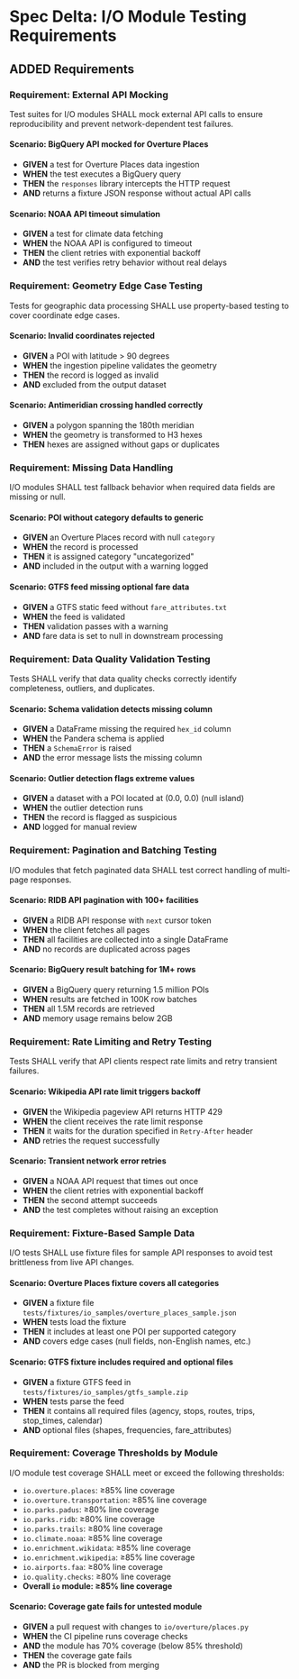# Spec Delta: I/O Module Testing Requirements

## ADDED Requirements

### Requirement: External API Mocking

Test suites for I/O modules SHALL mock external API calls to ensure reproducibility and prevent network-dependent test failures.

#### Scenario: BigQuery API mocked for Overture Places

- **GIVEN** a test for Overture Places data ingestion
- **WHEN** the test executes a BigQuery query
- **THEN** the `responses` library intercepts the HTTP request
- **AND** returns a fixture JSON response without actual API calls

#### Scenario: NOAA API timeout simulation

- **GIVEN** a test for climate data fetching
- **WHEN** the NOAA API is configured to timeout
- **THEN** the client retries with exponential backoff
- **AND** the test verifies retry behavior without real delays

### Requirement: Geometry Edge Case Testing

Tests for geographic data processing SHALL use property-based testing to cover coordinate edge cases.

#### Scenario: Invalid coordinates rejected

- **GIVEN** a POI with latitude > 90 degrees
- **WHEN** the ingestion pipeline validates the geometry
- **THEN** the record is logged as invalid
- **AND** excluded from the output dataset

#### Scenario: Antimeridian crossing handled correctly

- **GIVEN** a polygon spanning the 180th meridian
- **WHEN** the geometry is transformed to H3 hexes
- **THEN** hexes are assigned without gaps or duplicates

### Requirement: Missing Data Handling

I/O modules SHALL test fallback behavior when required data fields are missing or null.

#### Scenario: POI without category defaults to generic

- **GIVEN** an Overture Places record with null `category`
- **WHEN** the record is processed
- **THEN** it is assigned category "uncategorized"
- **AND** included in the output with a warning logged

#### Scenario: GTFS feed missing optional fare data

- **GIVEN** a GTFS static feed without `fare_attributes.txt`
- **WHEN** the feed is validated
- **THEN** validation passes with a warning
- **AND** fare data is set to null in downstream processing

### Requirement: Data Quality Validation Testing

Tests SHALL verify that data quality checks correctly identify completeness, outliers, and duplicates.

#### Scenario: Schema validation detects missing column

- **GIVEN** a DataFrame missing the required `hex_id` column
- **WHEN** the Pandera schema is applied
- **THEN** a `SchemaError` is raised
- **AND** the error message lists the missing column

#### Scenario: Outlier detection flags extreme values

- **GIVEN** a dataset with a POI located at (0.0, 0.0) (null island)
- **WHEN** the outlier detection runs
- **THEN** the record is flagged as suspicious
- **AND** logged for manual review

### Requirement: Pagination and Batching Testing

I/O modules that fetch paginated data SHALL test correct handling of multi-page responses.

#### Scenario: RIDB API pagination with 100+ facilities

- **GIVEN** a RIDB API response with `next` cursor token
- **WHEN** the client fetches all pages
- **THEN** all facilities are collected into a single DataFrame
- **AND** no records are duplicated across pages

#### Scenario: BigQuery result batching for 1M+ rows

- **GIVEN** a BigQuery query returning 1.5 million POIs
- **WHEN** results are fetched in 100K row batches
- **THEN** all 1.5M records are retrieved
- **AND** memory usage remains below 2GB

### Requirement: Rate Limiting and Retry Testing

Tests SHALL verify that API clients respect rate limits and retry transient failures.

#### Scenario: Wikipedia API rate limit triggers backoff

- **GIVEN** the Wikipedia pageview API returns HTTP 429
- **WHEN** the client receives the rate limit response
- **THEN** it waits for the duration specified in `Retry-After` header
- **AND** retries the request successfully

#### Scenario: Transient network error retries

- **GIVEN** a NOAA API request that times out once
- **WHEN** the client retries with exponential backoff
- **THEN** the second attempt succeeds
- **AND** the test completes without raising an exception

### Requirement: Fixture-Based Sample Data

I/O tests SHALL use fixture files for sample API responses to avoid test brittleness from live API changes.

#### Scenario: Overture Places fixture covers all categories

- **GIVEN** a fixture file `tests/fixtures/io_samples/overture_places_sample.json`
- **WHEN** tests load the fixture
- **THEN** it includes at least one POI per supported category
- **AND** covers edge cases (null fields, non-English names, etc.)

#### Scenario: GTFS fixture includes required and optional files

- **GIVEN** a fixture GTFS feed in `tests/fixtures/io_samples/gtfs_sample.zip`
- **WHEN** tests parse the feed
- **THEN** it contains all required files (agency, stops, routes, trips, stop_times, calendar)
- **AND** optional files (shapes, frequencies, fare_attributes)

### Requirement: Coverage Thresholds by Module

I/O module test coverage SHALL meet or exceed the following thresholds:

- `io.overture.places`: ≥85% line coverage
- `io.overture.transportation`: ≥85% line coverage
- `io.parks.padus`: ≥80% line coverage
- `io.parks.ridb`: ≥80% line coverage
- `io.parks.trails`: ≥80% line coverage
- `io.climate.noaa`: ≥85% line coverage
- `io.enrichment.wikidata`: ≥85% line coverage
- `io.enrichment.wikipedia`: ≥85% line coverage
- `io.airports.faa`: ≥80% line coverage
- `io.quality.checks`: ≥80% line coverage
- **Overall `io` module: ≥85% line coverage**

#### Scenario: Coverage gate fails for untested module

- **GIVEN** a pull request with changes to `io/overture/places.py`
- **WHEN** the CI pipeline runs coverage checks
- **AND** the module has 70% coverage (below 85% threshold)
- **THEN** the coverage gate fails
- **AND** the PR is blocked from merging
